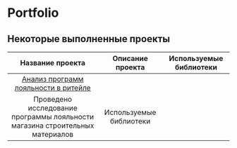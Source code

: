 # Portfolio
## Некоторые выполненные проекты

| Название проекта | Описание проекта| Используемые библиотеки |
|:---------------------------:|:---------------------------: |:---------------------------:|
|[Анализ программ лояльности в ритейле](https://github.com/ValentinaRud/Portfolio/tree/main/Analysis%20of%20loyalty%20programs%20in%20retail)
| Проведено исследование программы лояльности магазина строительных материалов| Используемые библиотеки |

